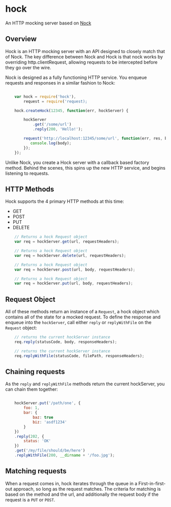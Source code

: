 # hock

An HTTP mocking server based on [Nock](https://github.com/flatiron/nock)

## Overview

Hock is an HTTP mocking server with an API designed to closely match that of Nock. The key difference between Nock and Hock is that nock works by overriding http.clientRequest, allowing requests to be intercepted before they go over the wire.

Nock is designed as a fully functioning HTTP service. You enqueue requests and responses in a similar fashion to Nock:

```Javascript

    var hock = require('hock'),
        request = require('request);

    hock.createHock(12345, function(err, hockServer) {

        hockServer
            .get('/some/url')
            .reply(200, 'Hello!');

        request('http://localhost:12345/some/url', function(err, res, body) {
           console.log(body);
        });
    });

```

Unlike Nock, you create a Hock server with a callback based factory method. Behind the scenes, this spins up the new HTTP service, and begins listening to requests.

## HTTP Methods

Hock supports the 4 primary HTTP methods at this time:

* GET
* POST
* PUT
* DELETE

```Javascript
    // Returns a hock Request object
    var req = hockServer.get(url, requestHeaders);
```

```Javascript
    // Returns a hock Request object
    var req = hockServer.delete(url, requestHeaders);
```

```Javascript
    // Returns a hock Request object
    var req = hockServer.post(url, body, requestHeaders);
```

```Javascript
    // Returns a hock Request object
    var req = hockServer.put(url, body, requestHeaders);
```

## Request Object

All of these methods return an instance of a `Request`, a hock object which contains all of the state for a mocked request. To define the response and enqueue into the `hockServer`, call either `reply` or `replyWithFile` on the `Request` object:

```Javascript
    // returns the current hockServer instance
    req.reply(statusCode, body, responseHeaders);
```

```Javascript
    // returns the current hockServer instance
    req.replyWithFile(statusCode, filePath, responseHeaders);
```

## Chaining requests

As the `reply` and `replyWithFile` methods return the current hockServer, you can chain them together:

```Javascript

    hockServer.put('/path/one', {
        foo: 1,
        bar: {
            baz: true
            biz: 'asdf1234'
        }
    })
    .reply(202, {
        status: 'OK'
    })
    .get('/my/file/should/be/here')
    .replyWithFile(200, __dirname + '/foo.jpg');

```

## Matching requests

When a request comes in, hock iterates through the queue in a First-in-first-out approach, so long as the request matches. The criteria for matching is based on the method and the url, and additionally the request body if the request is a `PUT` or `POST`.



